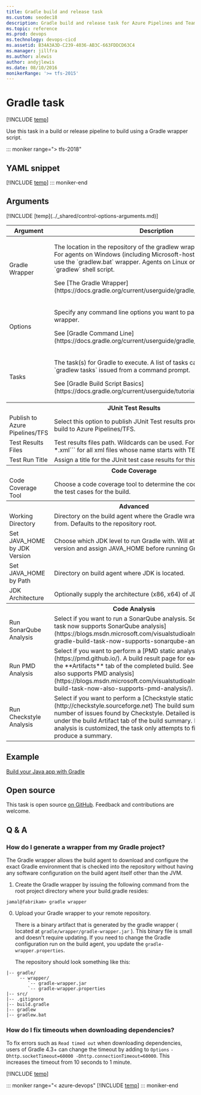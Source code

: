 ```yaml
---
title: Gradle build and release task
ms.custom: seodec18
description: Gradle build and release task for Azure Pipelines and Team Foundation Server (TFS)
ms.topic: reference
ms.prod: devops
ms.technology: devops-cicd
ms.assetid: B34A3A3D-C239-4036-AB3C-663FDDCD63C4
ms.manager: jillfra
ms.author: alewis
author: andyjlewis
ms.date: 08/10/2016
monikerRange: '>= tfs-2015'
---
```


# Gradle task
 
[!INCLUDE [temp](../../_shared/version-tfs-2015-rtm.md)]

Use this task in a build or release pipeline to build using a Gradle wrapper script.

::: moniker range="> tfs-2018"
## YAML snippet
[!INCLUDE [temp](../_shared/yaml/GradleV2.md)]
::: moniker-end

## Arguments

<table>
<thead>
<tr>
<th>Argument</th>
<th>Description</th>
</tr>
</thead>
<tr>
<td>Gradle Wrapper</td>
<td><p>The location in the repository of the gradlew wrapper used for the build. For agents on Windows (including Microsoft-hosted agents), you must use the `gradlew.bat` wrapper. Agents on Linux or macOS can use the `gradlew` shell script.</p>
<p>See [The Gradle Wrapper](https://docs.gradle.org/current/userguide/gradle_wrapper.html).</p></td>
</tr>
<tr>
<td>Options</td>
<td><p>Specify any command line options you want to pass to the Gradle wrapper.</p>
<p>See [Gradle Command Line](https://docs.gradle.org/current/userguide/gradle_command_line.html).</p></td>
</tr>
<tr>
<td>Tasks</td>
<td><p>The task(s) for Gradle to execute. A list of tasks can be taken from `gradlew tasks` issued from a command prompt. </p>
<p>See [Gradle Build Script Basics](https://docs.gradle.org/current/userguide/tutorial_using_tasks.html).</p></td>
</tr>
<tr>
<th style="text-align: center" colspan="2">JUnit Test Results</th>
</tr>
<tr>
<td>Publish to Azure Pipelines/TFS </td>
<td>Select this option to publish JUnit Test results produced by the Gradle build to Azure Pipelines/TFS.</td>
</tr>
<tr>
<td>Test Results Files</td>
<td>Test results files path.  Wildcards can be used.  For example, ```**/TEST-*.xml``` for all xml files whose name starts with TEST-."</td>
</tr>
<tr>
<td>Test Run Title</td>
<td>Assign a title for the JUnit test case results for this build.</td>
</tr>
<tr>
<th style="text-align: center" colspan="2">Code Coverage</th>
</tr>
<tr>
<td>Code Coverage Tool</td>
<td>Choose a code coverage tool to determine the code that is covered by the test cases for the build.</td>
</tr>
<tr>
<th style="text-align: center" colspan="2">Advanced</th>
</tr>
<tr>
<td>Working Directory</td>
<td>Directory on the build agent where the Gradle wrapper will be invoked from. Defaults to the repository root.</td>
</tr>
<tr>
<td>Set JAVA_HOME by JDK Version</td>
<td>Choose which JDK level to run Gradle with. Will attempt to find JDK version and assign JAVA_HOME before running Gradle.</td>
</tr>
<tr>
<td>Set JAVA_HOME by Path</td>
<td>Directory on build agent where JDK is located.</td>
</tr>
<tr>
<td>JDK Architecture</td>
<td>Optionally supply the architecture (x86, x64) of JDK.</td>
</tr>
<th style="text-align: center" colspan="2">Code Analysis</th>
</tr>
<tr>
<td>Run SonarQube Analysis</td>
<td>Select if you want to run a SonarQube analysis.
See [The Gradle build task now supports SonarQube analysis](https://blogs.msdn.microsoft.com/visualstudioalm/2016/06/15/the-gradle-build-task-now-supports-sonarqube-analysis/).
</td>
</tr>
<tr>
<td>Run PMD Analysis</td>
<td>Select if you want to perform a [PMD static analysis](https://pmd.github.io/).
A build result page for each project is shown on the **Artifacts** tab of the completed build.
See [Gradle build task now also supports PMD analysis](https://blogs.msdn.microsoft.com/visualstudioalm/2016/07/29/gradle-build-task-now-also-supports-pmd-analysis/).
</td>
</tr>
<tr>
<td>Run Checkstyle Analysis</td>
<td>Select if you want to perform a [Checkstyle static analysis](http://checkstyle.sourceforge.net)
The build summary reports the number of issues found by Checkstyle. Detailed issue logs are available under the build Artifact tab of the build summary.
If the Checkstyle analysis is customized, the task only attempts to find the reports and produce a summary.
</td>
</tr>
[!INCLUDE [temp](../_shared/control-options-arguments.md)]
</table>

## Example

[Build your Java app with Gradle](../../apps/java/build-gradle.md)

## Open source

This task is open source [on GitHub](https://github.com/Microsoft/azure-pipelines-tasks). Feedback and contributions are welcome.

## Q & A
<!-- BEGINSECTION class="md-qanda" -->

### How do I generate a wrapper from my Gradle project?

The Gradle wrapper allows the build agent to download and configure the exact Gradle environment that is 
   checked into the repository without having any software configuration on the build agent itself other than the 
   JVM.

1. Create the Gradle wrapper by issuing the following command from the root project directory where your 
build.gradle resides:

  `jamal@fabrikam> gradle wrapper`

0. Upload your Gradle wrapper to your remote repository.
   
   There is a binary artifact that is generated by the gradle wrapper ( located at `gradle/wrapper/gradle-wrapper.jar` ).
   This binary file is small and doesn't require updating. If you need to change the Gradle 
   configuration run on the build agent, you update the `gradle-wrapper.properties`.
   
   The repository should look something like this:
   
```
|-- gradle/
    `-- wrapper/
        `-- gradle-wrapper.jar
        `-- gradle-wrapper.properties
|-- src/
|-- .gitignore
|-- build.gradle
|-- gradlew
|-- gradlew.bat
```
### How do I fix timeouts when downloading dependencies?

To fix errors such as `Read timed out` when downloading dependencies, users of Gradle 4.3+ can change the timeout 
   by adding to `Options` `-Dhttp.socketTimeout=60000 -Dhttp.connectionTimeout=60000`.  This increases  the timeout 
   from 10 seconds to 1 minute.

[!INCLUDE [temp](../../_shared/qa-agents.md)]

::: moniker range="< azure-devops"
[!INCLUDE [temp](../../_shared/qa-versions.md)]
::: moniker-end

<!-- ENDSECTION -->
